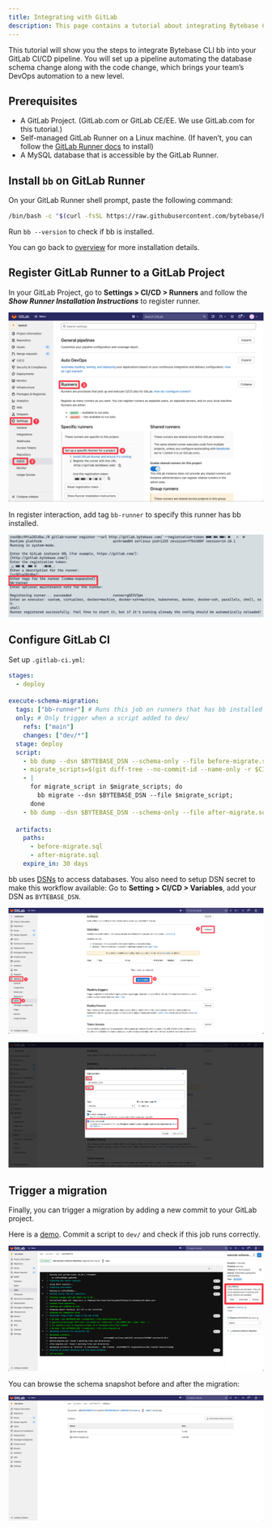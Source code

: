 ```yaml
---
title: Integrating with GitLab
description: This page contains a tutorial about integrating Bytebase CLI bb with GitLab CI/CD pipeline.
---
```


This tutorial will show you the steps to integrate Bytebase CLI bb into your GitLab CI/CD pipeline. You will set up a pipeline automating the database schema change along with the code change, which brings your team’s DevOps automation to a new level.

## Prerequisites

- A GitLab Project. (GitLab.com or GitLab CE/EE. We use GitLab.com for this tutorial.)
- Self-managed GitLab Runner on a Linux machine. (If haven’t, you can follow the [GitLab Runner docs](https://docs.gitlab.com/runner) to install)
- A MySQL database that is accessible by the GitLab Runner.

## Install `bb` on GitLab Runner

On your GitLab Runner shell prompt, paste the following command:

```bash
/bin/bash -c "$(curl -fsSL https://raw.githubusercontent.com/bytebase/bytebase/HEAD/scripts/install_bb.sh)"
```

Run `bb --version` to check if bb is installed.

You can go back to [overview](https://www.bytebase.com/docs/cli/overview) for more installation details.

## Register GitLab Runner to a GitLab Project

In your GitLab Project, go to **Settings > CI/CD > Runners** and follow the **_Show Runner Installation Instructions_** to register runner.

![register gitlab runner](/static/docs-assets/gitlab-register-runner.png)

In register interaction, add tag `bb-runner` to specify this runner has bb installed.

![tag for gitlab runner](/static/docs-assets/tag-gitlab-runner.png)

## Configure GitLab CI

Set up `.gitlab-ci.yml`:

```yaml
stages:
  - deploy

execute-schema-migration:
  tags: ["bb-runner"] # Runs this job on runners that has bb installed
  only: # Only trigger when a script added to dev/
    refs: ["main"]
    changes: ["dev/*"]
  stage: deploy
  script:
    - bb dump --dsn $BYTEBASE_DSN --schema-only --file before-migrate.sql # Snapshot the schema before migration
    - migrate_scripts=$(git diff-tree --no-commit-id --name-only -r $CI_COMMIT_SHA | grep '^dev/' -) # Extract the added files
    - |
      for migrate_script in $migrate_scripts; do
        bb migrate --dsn $BYTEBASE_DSN --file $migrate_script;
      done
    - bb dump --dsn $BYTEBASE_DSN --schema-only --file after-migrate.sql # Snapshot the schema after migration

  artifacts:
    paths:
      - before-migrate.sql
      - after-migrate.sql
    expire_in: 30 days
```

bb uses [DSNs](https://www.bytebase.com/docs/cli/overview#data-source-name-dsn) to access databases. You also need to setup DSN secret to make this workflow available:
Go to **Setting > CI/CD > Variables**, add your DSN as `BYTEBASE_DSN`.

![add dsn secret](/static/docs-assets/add-gitlab-secret-1.png)

![add dsn secret](/static/docs-assets/add-gitlab-secret-2.png)

## Trigger a migration

Finally, you can trigger a migration by adding a new commit to your GitLab project.

Here is a [demo](https://gitlab.com/bytebase-sample/tutorial-bb-ci). Commit a script to `dev/` and check if this job runs correctly.

![gitlab job result](/static/docs-assets/gitlab-job-result-1.png)

You can browse the schema snapshot before and after the migration:

![gitlab job result](/static/docs-assets/gitlab-job-result-2.png)

